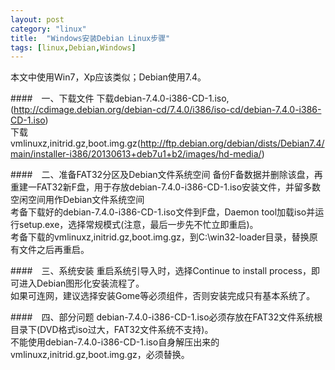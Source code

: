 ```yaml
---
layout: post
category: "linux"
title:  "Windows安装Debian Linux步骤"
tags: [linux,Debian,Windows]
---
```

本文中使用Win7，Xp应该类似；Debian使用7.4。

####　一、下载文件
下载debian-7.4.0-i386-CD-1.iso,(http://cdimage.debian.org/debian-cd/7.4.0/i386/iso-cd/debian-7.4.0-i386-CD-1.iso)<br/>
下载vmlinuxz,initrid.gz,boot.img.gz(http://ftp.debian.org/debian/dists/Debian7.4/main/installer-i386/20130613+deb7u1+b2/images/hd-media/)

####　二、准备FAT32分区及Debian文件系统空间
备份F备数据并删除该盘，再重建一FAT32新F盘，用于存放debian-7.4.0-i386-CD-1.iso安装文件，并留多数空闲空间用作Debian文件系统空间<br/>
考备下载好的debian-7.4.0-i386-CD-1.iso文件到F盘，Daemon tool加载iso并运行setup.exe，选择常规模式(注意，最后一步先不忙立即重启)。<br/>
考备下载的vmlinuxz,initrid.gz,boot.img.gz，到C:\win32-loader目录，替换原有文件之后再重启。

####　三、系统安装
重启系统引导入时，选择Continue to install process，即可进入Debian图形化安装流程了。<br/>
如果可连网，建议选择安装Gome等必须组件，否则安装完成只有基本系统了。

####　四、部分问题
debian-7.4.0-i386-CD-1.iso必须存放在FAT32文件系统根目录下(DVD格式iso过大，FAT32文件系统不支持)。<br/>
不能使用debian-7.4.0-i386-CD-1.iso自身解压出来的vmlinuxz,initrid.gz,boot.img.gz，必须替换。